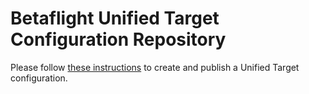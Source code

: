 # Betaflight Unified Target Configuration Repository


Please follow [these instructions](https://github.com/betaflight/betaflight/blob/master/unified_targets/docs/CreatingAUnifiedTarget.md) to create and publish a Unified Target configuration.
